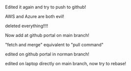 Edited it again and try to push to github!


AWS and Azure are both evil!

deleted everything!!!!

Now add at github portal on main branch!

"fetch and merge" equivalent to "pull command"

edited on github portal in norman branch!

edited on laptop directly on main branch, now try to rebase!
